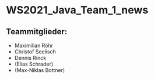 # WS2021_Java_Team_1_news

## Teammitglieder:
* Maximilian Röhr
* Christof Seelisch
* Dennis Rinck
* (Elias Schrader)
* (Max-Niklas Bottner)
